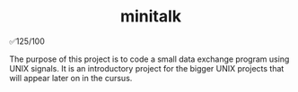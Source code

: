 <h1 align="center">
 minitalk
</h1>

✅125/100  

The purpose of this project is to code a small data exchange program using UNIX signals. It is an introductory project for the bigger UNIX projects that will appear later on in the cursus.
